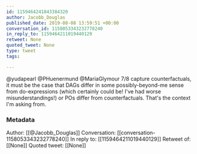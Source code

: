 ```yaml
---
id: 1159464241843384320
author: Jacobb_Douglas
published_date: 2019-08-08 13:59:51 +00:00
conversation_id: 1158053343232778240
in_reply_to: 1159464211019440129
retweet: None
quoted_tweet: None
type: tweet
tags:

---
```


@yudapearl @PHuenermund @MariaGlymour 7/8 capture counterfactuals, it must be the case that DAGs differ in some possibly-beyond-me sense from do-expressions (which certainly could be! I've had worse misunderstandings!) or POs differ from counterfactuals. That's the context I'm asking from.

### Metadata

Author: [[@Jacobb_Douglas]]
Conversation: [[conversation-1158053343232778240]]
In reply to: [[1159464211019440129]]
Retweet of: [[None]]
Quoted tweet: [[None]]
